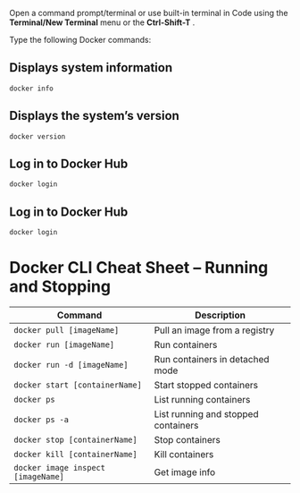 Open a command prompt/terminal or use built-in terminal in Code using the **Terminal/New Terminal** menu or the **Ctrl-Shift-T** .

Type the following Docker commands:

## Displays system information

    docker info

## Displays the system’s version

    docker version

## Log in to Docker Hub

    docker login

## Log in to Docker Hub

    docker login

# Docker CLI Cheat Sheet – Running and Stopping

| Command                              | Description                        |
|--------------------------------------|------------------------------------|
| `docker pull [imageName]`            | Pull an image from a registry      |
| `docker run [imageName]`             | Run containers                     |
| `docker run -d [imageName]`          | Run containers in detached mode    |
| `docker start [containerName]`       | Start stopped containers           |
| `docker ps`                          | List running containers            |
| `docker ps -a`                       | List running and stopped containers|
| `docker stop [containerName]`        | Stop containers                    |
| `docker kill [containerName]`        | Kill containers                    |
| `docker image inspect [imageName]`   | Get image info                     |
